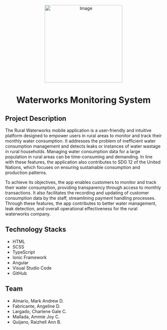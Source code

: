 <p align="center">
  <img src="https://github.com/reizellnn/wtrworks_monitoring/assets/112143629/e2a2808b-e3ae-463e-9eef-cc9ac545640c" alt="Image" width="250">
</p>

<h1 align="center"> Waterworks Monitoring System </h1>

## Project Description
The Rural Waterworks mobile application is a user-friendly and intuitive platform designed to empower users in rural areas to monitor and track their monthly water consumption. It addresses the problem of inefficient water consumption management and detects leaks or instances of water wastage in rural households. Managing water consumption data for a large population in rural areas can be time-consuming and demanding. In line with these features, the application also contributes to SDG 12 of the United Nations, which focuses on ensuring sustainable consumption and production patterns.

To achieve its objectives, the app enables customers to monitor and track their water consumption, providing transparency through access to monthly transactions. It also facilitates the recording and updating of customer consumption data by the staff, streamlining payment handling processes. Through these features, the app contributes to better water management, leak detection, and overall operational effectiveness for the rural waterworks company.

## Technology Stacks
* HTML
* SCSS
* TypeScript
* Ionic Framework
* Angular
* Visual Studio Code
* GitHub
  
## Team
* Almario, Mark Andrew D.
* Fabricante, Angeline D.
* Largado, Charlene Gale C.
* Mallada, Ammie Joy C.
* Quijano, Raizhell Ann B.

